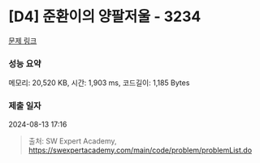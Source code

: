 # [D4] 준환이의 양팔저울 - 3234 

[문제 링크](https://swexpertacademy.com/main/code/problem/problemDetail.do?contestProbId=AWAe7XSKfUUDFAUw) 

### 성능 요약

메모리: 20,520 KB, 시간: 1,903 ms, 코드길이: 1,185 Bytes

### 제출 일자

2024-08-13 17:16



> 출처: SW Expert Academy, https://swexpertacademy.com/main/code/problem/problemList.do